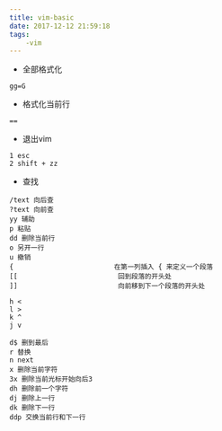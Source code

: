 ```yaml
---
title: vim-basic
date: 2017-12-12 21:59:18
tags:
    -vim 
---
```

- 全部格式化 
```nil
gg=G
```
- 格式化当前行
```nil
==
```
- 退出vim
```
1 esc
2 shift + zz
```

- 查找
```
/text 向后查
?text 向前查
yy 辅助
p 粘贴
dd 删除当前行
o 另开一行
u 撤销
{                         在第一列插入 { 来定义一个段落
[[                         回到段落的开头处
]]                         向前移到下一个段落的开头处

h <
l >
k ^
j v

d$ 删到最后
r 替换
n next
x 删除当前字符
3x 删除当前光标开始向后3
dh 删除前一个字符
dj 删除上一行
dk 删除下一行
ddp 交换当前行和下一行

```
